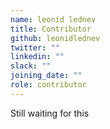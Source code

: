 ```yaml
---
name: leonid lednev
title: Contributor
github: leonidlednev
twitter: ""
linkedin: ""
slack: ""
joining_date: ""
role: contributor
---
```


Still waiting for this
